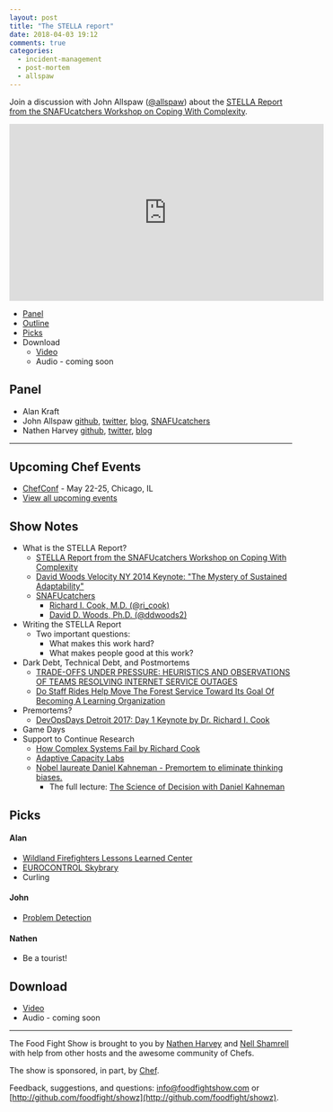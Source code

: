 ```yaml
---
layout: post
title: "The STELLA report"
date: 2018-04-03 19:12
comments: true
categories:
  - incident-management
  - post-mortem
  - allspaw
---
```


Join a discussion with John Allspaw ([@allspaw](https://twitter.com/allspaw)) about the [STELLA Report from the SNAFUcatchers Workshop on Coping With Complexity](http://stella.report/).

<iframe width="560" height="315" src="https://www.youtube.com/embed/DyfZ7QlffI4" frameborder="0" gesture="media" allow="encrypted-media" allowfullscreen></iframe>

* [Panel](/2018/04/stella-report.html#panel)
* [Outline](/2018/04/stella-report.html#outline)
* [Picks](/2018/04/stella-report.html#picks)
* Download
  * [Video](http://youtu.be/DyfZ7QlffI4)
  * Audio - coming soon

Panel<a name="panel"></a>
-----

* Alan Kraft 
* John Allspaw [github](https://github.com/jallspaw), [twitter](https://twitter.com/allspaw), [blog](https://medium.com/@allspaw/), [SNAFUcatchers](https://www.snafucatchers.com/)
* Nathen Harvey [github](http://github.com/nathenharvey), [twitter](http://twitter.com/nathenharvey), [blog](http://nathenharvey.com)

-------

## Upcoming Chef Events

* [ChefConf](https://chefconf.chef.io/) - May 22-25, Chicago, IL
* [View all upcoming events](https://events.chef.io/)

<!-- more -->

## Show Notes

* What is the STELLA Report?
  * [STELLA Report from the SNAFUcatchers Workshop on Coping With Complexity](http://stella.report)
  * [David Woods Velocity NY 2014 Keynote: "The Mystery of Sustained Adaptability"](https://www.youtube.com/watch?v=7STcaWjJoww)
  * [SNAFUcatchers](https://www.snafucatchers.com/)
    * [Richard I. Cook, M.D. (@ri_cook)](https://twitter.com/ri_cook)
    * [David D. Woods, Ph.D. (@ddwoods2)](https://twitter.com/ddwoods2)
* Writing the STELLA Report    
  * Two important questions:
    * What makes this work hard?
    * What makes people good at this work?
* Dark Debt, Technical Debt, and Postmortems
  * [TRADE-OFFS UNDER PRESSURE: HEURISTICS AND OBSERVATIONS OF TEAMS RESOLVING INTERNET SERVICE OUTAGES](http://lup.lub.lu.se/luur/download?func=downloadFile&recordOId=8084520&fileOId=8084521)
  * [Do Staff Rides Help Move The Forest Service Toward Its Goal Of Becoming A Learning Organization](https://lup.lub.lu.se/student-papers/search/publication/5463899)
* Premortems?
  * [DevOpsDays Detroit 2017: Day 1 Keynote by Dr. Richard I. Cook](https://www.youtube.com/watch?v=4jRqtciRQds)
* Game Days
* Support to Continue Research
  * [How Complex Systems Fail by Richard Cook](http://web.mit.edu/2.75/resources/random/How%20Complex%20Systems%20Fail.pdf)
  * [Adaptive Capacity Labs](http://www.adaptivecapacitylabs.com/)
  * [Nobel laureate Daniel Kahneman - Premortem to eliminate thinking biases.](https://www.youtube.com/watch?v=MzTNMalfyhM)
    * The full lecture:  [The Science of Decision with Daniel Kahneman](https://www.youtube.com/watch?v=VJFxVdq-hYg)

Picks<a name="picks"></a>
-----

#### Alan

* [Wildland Firefighters Lessons Learned Center](https://www.wildfirelessons.net/home)
* [EUROCONTROL Skybrary](https://www.skybrary.aero/index.php/EUROCONTROL)
* Curling

#### John

* [Problem Detection](https://dl.acm.org/citation.cfm?id=1075803)

#### Nathen

* Be a tourist!

Download
--------

* [Video](http://youtu.be/DyfZ7QlffI4)
* Audio - coming soon

<hr />

The Food Fight Show is brought to you by [Nathen Harvey](https://twitter.com/nathenharvey) and [Nell Shamrell](https://twitter.com/nellshamrell) with help from other hosts and the awesome community of Chefs.

The show is sponsored, in part, by [Chef](http://www.chef.io).

Feedback, suggestions, and questions:  [info@foodfightshow.com](mailto:info@foodfightshow.com) or  [http://github.com/foodfight/showz](http://github.com/foodfight/showz).


